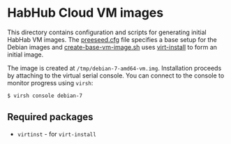 # HabHub Cloud VM images

This directory contains configuration and scripts for generating initial HabHab
VM images. The [preeseed.cfg](preeseed.cfg) file specifies a base setup for the
Debian images and [create-base-vm-image.sh](create-base-vm-images.sh) uses
[virt-install](http://docs.openstack.org/image-guide/content/virt-install.html)
to form an initial image.

The image is created at ``/tmp/debian-7-amd64-vm.img``. Installation proceeds
by attaching to the virtual serial console. You can connect to the console to
monitor progress using ``virsh``:

```console
$ virsh console debian-7
```

## Required packages

* ``virtinst`` - for ``virt-install``
